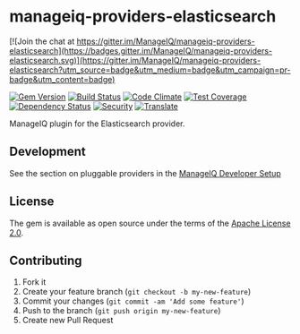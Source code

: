 # manageiq-providers-elasticsearch

[![Join the chat at https://gitter.im/ManageIQ/manageiq-providers-elasticsearch](https://badges.gitter.im/ManageIQ/manageiq-providers-elasticsearch.svg)](https://gitter.im/ManageIQ/manageiq-providers-elasticsearch?utm_source=badge&utm_medium=badge&utm_campaign=pr-badge&utm_content=badge)

[![Gem Version](https://badge.fury.io/rb/manageiq-providers-elasticsearch.svg)](http://badge.fury.io/rb/manageiq-providers-elasticsearch)
[![Build Status](https://travis-ci.org/ManageIQ/manageiq-providers-elasticsearch.svg)](https://travis-ci.org/ManageIQ/manageiq-providers-elasticsearch)
[![Code Climate](https://codeclimate.com/github/ManageIQ/manageiq-providers-elasticsearch.svg)](https://codeclimate.com/github/ManageIQ/manageiq-providers-elasticsearch)
[![Test Coverage](https://codeclimate.com/github/ManageIQ/manageiq-providers-elasticsearch/badges/coverage.svg)](https://codeclimate.com/github/ManageIQ/manageiq-providers-elasticsearch/coverage)
[![Dependency Status](https://gemnasium.com/ManageIQ/manageiq-providers-elasticsearch.svg)](https://gemnasium.com/ManageIQ/manageiq-providers-elasticsearch)
[![Security](https://hakiri.io/github/ManageIQ/manageiq-providers-elasticsearch/master.svg)](https://hakiri.io/github/ManageIQ/manageiq-providers-elasticsearch/master)
[![Translate](https://img.shields.io/badge/translate-zanata-blue.svg)](https://translate.zanata.org/zanata/project/view/manageiq-providers-elasticsearch)

ManageIQ plugin for the Elasticsearch provider.

## Development

See the section on pluggable providers in the [ManageIQ Developer Setup](http://manageiq.org/docs/guides/developer_setup)

## License

The gem is available as open source under the terms of the [Apache License 2.0](http://www.apache.org/licenses/LICENSE-2.0).

## Contributing

1. Fork it
2. Create your feature branch (`git checkout -b my-new-feature`)
3. Commit your changes (`git commit -am 'Add some feature'`)
4. Push to the branch (`git push origin my-new-feature`)
5. Create new Pull Request
